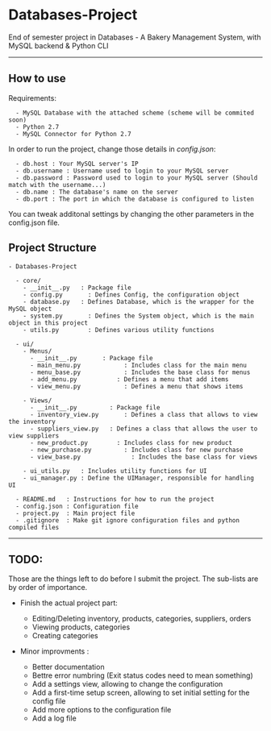 # Databases-Project
End of semester project in Databases - A Bakery Management System, with MySQL backend &amp; Python CLI

***

## How to use
Requirements:
```
  - MySQL Database with the attached scheme (scheme will be commited soon)
  - Python 2.7
  - MySQL Connector for Python 2.7
```

In order to run the project, change those details in *config.json*:
```
  - db.host : Your MySQL server's IP
  - db.username : Username used to login to your MySQL server
  - db.password : Password used to login to your MySQL server (Should match with the username...)
  - db.name : The database's name on the server
  - db.port : The port in which the database is configured to listen
```

You can tweak additonal settings by changing the other parameters in the config.json file.

## Project Structure
```
- Databases-Project

  - core/
    - __init__.py   : Package file
  	- config.py 	  : Defines Config, the configuration object
  	- database.py 	: Defines Database, which is the wrapper for the MySQL object
  	- system.py 	  : Defines the System object, which is the main object in this project
  	- utils.py 		  : Defines various utility functions
  
  - ui/
    - Menus/
      - __init__.py       : Package file
      - main_menu.py 			: Includes class for the main menu
      - menu_base.py 			: Includes the base class for menus
      - add_menu.py			  : Defines a menu that add items
      - view_menu.py			: Defines a menu that shows items
    
    - Views/
      - __init__.py         : Package file
      - inventory_view.py		: Defines a class that allows to view the inventory
      - suppliers_view.py   : Defines a class that allows the user to view suppliers
      - new_product.py 		  : Includes class for new product
      - new_purchase.py 		: Includes class for new purchase
      - view_base.py 			  : Includes the base class for views
    
    - ui_utils.py 	: Includes utility functions for UI
    - ui_manager.py : Define the UIManager, responsible for handling UI
	 
  - README.md   : Instructions for how to run the project
  - config.json : Configuration file
  - project.py  : Main project file
  - .gitignore  : Make git ignore configuration files and python compiled files

```

***

## TODO:
Those are the things left to do before I submit the project. The sub-lists are by order of importance.

  - Finish the actual project part:
    - Editing/Deleting inventory, products, categories, suppliers, orders
    - Viewing products, categories
    - Creating categories
  
  - Minor improvments :
    - Better documentation
    - Bettre error numbring (Exit status codes need to mean something)
    - Add a settings view, allowing to change the configuration
    - Add a first-time setup screen, allowing to set initial setting for the config file
    - Add more options to the configuration file
    - Add a log file
  
  
  
  
  
